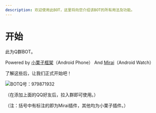 ```yaml
---
description: 欢迎使用此BOT，这里将向您介绍该BOT的所有用法及功能。
---
```


# 开始

此为Q群BOT。

Powered by [小栗子框架](https://www.xiaolz.cn)（Android Phone）  And   [Mirai](https://github.com/mamoe/mirai)（Android Watch）

了解这些后，让我们正式开始吧！

![BOTQ号：979871932](.gitbook/assets/IMG\_20210307\_161321.jpg)

（在添加上面的QQ好友后，拉入群即可使用。）

（注：括号中有标注的即为Mirai插件，其他均为小栗子插件。）
